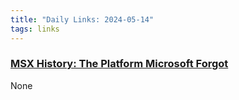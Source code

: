 ```yaml
---
title: "Daily Links: 2024-05-14"
tags: links
---
```


### [MSX History: The Platform Microsoft Forgot](https://tedium.co/2019/01/29/microsoft-msx-history/)

None